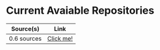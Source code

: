# Current Avaiable Repositories
|  Source(s)  | Link |
| ---         | ---  |
| 0.6 sources | [Click me!](https://rintendou.github.io/tommys-extensions/0.6) |
